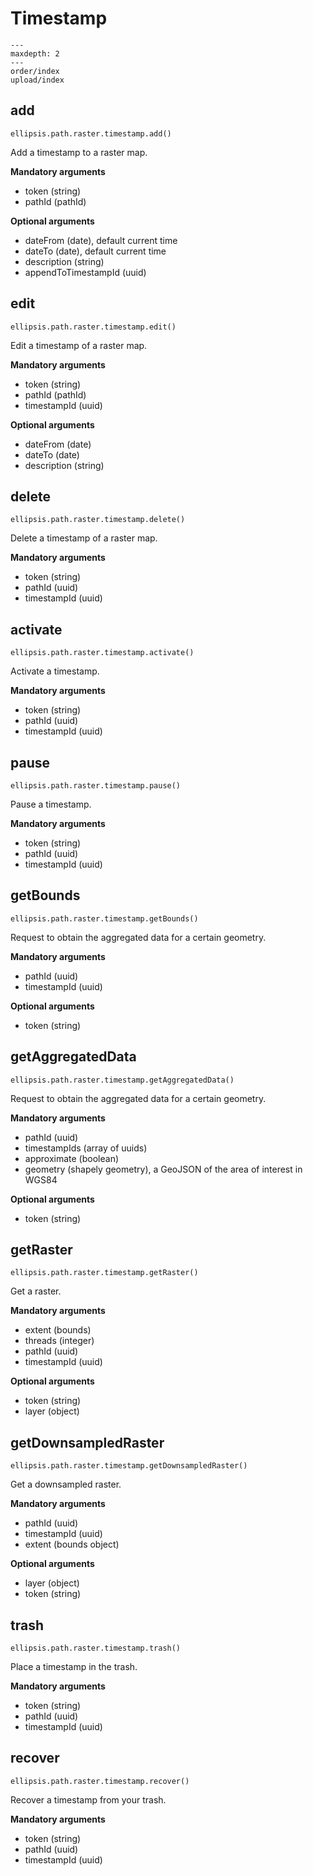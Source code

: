 # Timestamp

```{toctree}
---
maxdepth: 2
---
order/index
upload/index
```

## add

    ellipsis.path.raster.timestamp.add()

Add a timestamp to a raster map.

**Mandatory arguments**

- token (string)
- pathId (pathId)

**Optional arguments**

- dateFrom (date), default current time
- dateTo (date), default current time
- description (string)
- appendToTimestampId (uuid)

## edit

    ellipsis.path.raster.timestamp.edit()

Edit a timestamp of a raster map.

**Mandatory arguments**

- token (string)
- pathId (pathId)
- timestampId (uuid)

**Optional arguments**

- dateFrom (date)
- dateTo (date)
- description (string)

## delete

    ellipsis.path.raster.timestamp.delete()

Delete a timestamp of a raster map.

**Mandatory arguments**

- token (string)
- pathId (uuid)
- timestampId (uuid)

## activate

    ellipsis.path.raster.timestamp.activate()

Activate a timestamp.

**Mandatory arguments**

- token (string)
- pathId (uuid)
- timestampId (uuid)

## pause

    ellipsis.path.raster.timestamp.pause()

Pause a timestamp.

**Mandatory arguments**

- token (string)
- pathId (uuid)
- timestampId (uuid)

## getBounds

    ellipsis.path.raster.timestamp.getBounds()

Request to obtain the aggregated data for a certain geometry.

**Mandatory arguments**

- pathId (uuid)
- timestampId (uuid)

**Optional arguments**

- token (string)

## getAggregatedData

    ellipsis.path.raster.timestamp.getAggregatedData()

Request to obtain the aggregated data for a certain geometry.

**Mandatory arguments**

- pathId (uuid)
- timestampIds (array of uuids)
- approximate (boolean)
- geometry (shapely geometry), a GeoJSON of the area of interest in WGS84

**Optional arguments**

- token (string)

## getRaster

    ellipsis.path.raster.timestamp.getRaster()

Get a raster.

**Mandatory arguments**

- extent (bounds)
- threads (integer)
- pathId (uuid)
- timestampId (uuid)

**Optional arguments**

- token (string)
- layer (object)

## getDownsampledRaster

    ellipsis.path.raster.timestamp.getDownsampledRaster()

Get a downsampled raster.

**Mandatory arguments**

- pathId (uuid)
- timestampId (uuid)
- extent (bounds object)

**Optional arguments**

- layer (object)
- token (string)

## trash

    ellipsis.path.raster.timestamp.trash()

Place a timestamp in the trash.

**Mandatory arguments**

- token (string)
- pathId (uuid)
- timestampId (uuid)

## recover

    ellipsis.path.raster.timestamp.recover()

Recover a timestamp from your trash.

**Mandatory arguments**

- token (string)
- pathId (uuid)
- timestampId (uuid)
